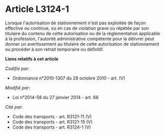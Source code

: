 # Article L3124-1

Lorsque l'autorisation de stationnement n'est pas exploitée de façon effective ou continue, ou en cas de violation grave ou
répétée par son titulaire du contenu de cette autorisation ou de la réglementation applicable à la profession, l'autorité
administrative    compétente pour la délivrer peut donner un avertissement au titulaire de cette autorisation de
stationnement ou procéder à son retrait temporaire ou définitif.

**Liens relatifs à cet article**

_Codifié par_:

  - Ordonnance n°2010-1307 du 28 octobre 2010 - art. (V)

_Modifié par_:

  - Loi n°2014-58 du 27 janvier 2014 - art. 66

_Cité par_:

  - Code des transports - art. R3121-11 (V)
  - Code des transports - art. R3121-15 (V)
  - Code des transports - art. R3124-1 (V)

